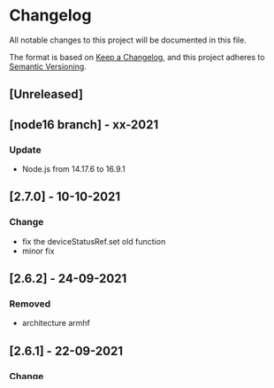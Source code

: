 # Changelog
All notable changes to this project will be documented in this file.

The format is based on [Keep a Changelog](https://keepachangelog.com/en/1.0.0/),
and this project adheres to [Semantic Versioning](https://semver.org/spec/v2.0.0.html).

## [Unreleased]

## [node16 branch] - xx-2021
### Update
  - Node.js from 14.17.6 to 16.9.1

## [2.7.0] - 10-10-2021
### Change
  - fix the deviceStatusRef.set old function
  - minor fix

## [2.6.2] - 24-09-2021
### Removed
  - architecture armhf

## [2.6.1] - 22-09-2021
### Change
  - Firebase v9 API
  - minor fix

## [2.5.0] - 20-09-2021
### change
  - version to 2.5.0

## [2.4.0] - 20-09-2021
### Change
  - Minor fix for compile the snapcraft.yaml
  - back to stable line

## [2.1.0] - 20-09-2021
### Change
  - devel in snapcraft.yaml

## [2.0.0] - 14-09-2021
### Change
  - Ubuntu Core 20
  - Logicat icon
  - snapcraft.yaml minor details
  - redis part of snapcraft.yaml

## Update
  - @google-cloud/pubsub from 2.5.0 to 2.17.0
  - firebase from 7.22.1 to 9.0.2
  - ioredis from 4.17.3 to 4.27.9
  - public-ip from 4.0.2 to 4.0.4

## [1.4.1] - 2020-01-07
### Change
  - Minor code style fix

## [1.4.0] - 2020-10-06
### Change 
  - Fix Error: Retry total timeout exceeded before any response was received in PubSub 
  - Raise maxWaitTime from 10 to 60 
  - Update the @google-cloud/pubsub to ^2.5.0 
  - Update the firebase to ^7.22.1
  - Update the ioredis to ^4.17.3
  - Update Node.js to v14.13.0

## [1.3.0] - 2020-07-08
### Changed
  - Fix the table.serial-id - to _ pattern 

## [1.2.0] - 2020-06-15
### Changed
  - Fix the publishBatchedMessages

## [1.1.0] - 2020-0-12
### Added
  - Control to undefined to fireUser and batchPublisher
  - @ERROR messages  
  - deviceId with _ for BigQuery table 

### Changed 
  - Redis v6.0.5

## [1.0.8] - 2020-06-03
### Added 
  - logs details into in-cache db 
  - errors details into in-cache db
  - more details on init device msg

### Changed 
  - snap - remove usless home permission  

## [1.0.7] - 2020-05-25
### Added 
  - Bootstrap the Project by [@cicciosgamino](https://github.com/CICCIOSGAMINO)